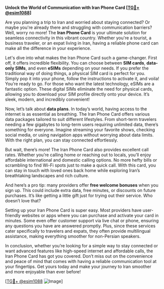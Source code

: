 **Unlock the World of Communication with Iran Phone Card [[TG💪+ @esim1088](https://t.me/s/esim1088)]**

Are you planning a trip to Iran and worried about staying connected? Or maybe you're already there and struggling with communication barriers? Well, worry no more! The **Iran Phone Card** is your ultimate solution for seamless connectivity in this vibrant country. Whether you're a tourist, a business traveler, or an expat living in Iran, having a reliable phone card can make all the difference in your experience.

Let's dive into what makes the Iran Phone Card such a game-changer. First off, it offers incredible flexibility. You can choose between **SIM cards**, **data-only SIMs**, and even **eSIMs** depending on your needs. If you prefer the traditional way of doing things, a physical SIM card is perfect for you. Simply pop it into your phone, follow the instructions to activate it, and voila! You’re ready to go. For those who want the latest technology, eSIMs are a fantastic option. These digital SIMs eliminate the need for physical cards, allowing you to download your SIM profile directly onto your device. It’s sleek, modern, and incredibly convenient!

Now, let’s talk about **data plans**. In today’s world, having access to the internet is as essential as breathing. The Iran Phone Card offers various data packages tailored to suit different lifestyles. From short-term travelers needing a few gigabytes to long-term users requiring unlimited data, there’s something for everyone. Imagine streaming your favorite shows, checking social media, or using navigation apps without worrying about data limits. With the right plan, you can stay connected effortlessly.

But wait, there’s more! The Iran Phone Card also provides excellent call rates. Whether you’re calling home or reaching out to locals, you’ll enjoy affordable international and domestic calling options. No more hefty bills or scrambling to find Wi-Fi spots just to make a quick call. With this card, you can stay in touch with loved ones back home while exploring Iran’s breathtaking landscapes and rich culture.

And here’s a pro tip: many providers offer **free welcome bonuses** when you sign up. This could include extra data, free minutes, or discounts on future purchases. It’s like getting a little gift just for trying out their service. Who doesn’t love that?

Setting up your Iran Phone Card is super easy. Most providers have user-friendly websites or apps where you can purchase and activate your card in minutes. Some even offer customer support via live chat or phone, ensuring any questions you have are answered promptly. Plus, since these services cater specifically to travelers and expats, they often provide multilingual assistance, making everything smoother for non-Persian speakers.

In conclusion, whether you’re looking for a simple way to stay connected or want advanced features like high-speed internet and affordable calls, the Iran Phone Card has got you covered. Don’t miss out on the convenience and peace of mind that comes with having a reliable communication tool at your fingertips. Get yours today and make your journey to Iran smoother and more enjoyable than ever before!

[[TG💪+ @esim1088](https://t.me/s/esim1088) ![Image](https://i.postimg.cc/Y0z9fWf4/image.png)]